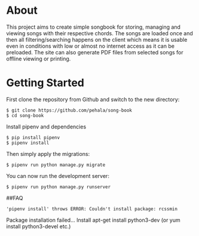 # About
This project aims to create simple songbook for storing, managing and viewing songs with their respective chords. The songs are loaded once and then all filtering/searching happens on the client which means it is usable even in conditions with low or almost no internet access as it can be preloaded. The site can also generate PDF files from selected songs for offline viewing or printing.

# Getting Started

First clone the repository from Github and switch to the new directory:

    $ git clone https://github.com/pehala/song-book
    $ cd song-book
    
Install pipenv and dependencies

    $ pip install pipenv
    $ pipenv install 
    
Then simply apply the migrations:

    $ pipenv run python manage.py migrate

You can now run the development server:

    $ pipenv run python manage.py runserver

##FAQ

    'pipenv install' throws ERROR: Couldn't install package: rcssmin
 Package installation failed...
    Install apt-get install python3-dev (or yum install python3-devel etc.)

